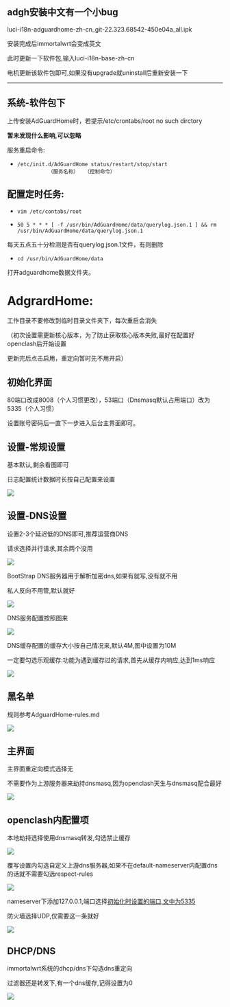 ## adgh安装中文有一个小bug
luci-i18n-adguardhome-zh-cn_git-22.323.68542-450e04a_all.ipk

安装完成后immortalwrt会变成英文

此时更新一下软件包,输入luci-i18n-base-zh-cn

电机更新该软件包即可,如果没有upgrade就uninstall后重新安装一下

***

## 系统-软件包下
上传安装AdGuardHome时，若提示/etc/crontabs/root no such dirctory

**暂未发现什么影响,可以忽略**

服务重启命令:

-     /etc/init.d/AdGuardHome status/restart/stop/start
                （服务名称）  （控制命令）

## 配置定时任务:

-     vim /etc/contabs/root

-     50 5 * * * [ -f /usr/bin/AdGuardHome/data/querylog.json.1 ] && rm /usr/bin/AdGuardHome/data/querylog.json.1

每天五点五十分检测是否有querylog.json.1文件，有则删除

-     cd /usr/bin/AdGuardHome/data
打开adguardhome数据文件夹。

# AdgrardHome:
工作目录不要修改到临时目录文件夹下，每次重启会消失

（初次设置需更新核心版本，为了防止获取核心版本失败,最好在配置好openclash后开始设置

更新完后点击启用，重定向暂时先不用开启）

## 初始化界面
80端口改成8008（个人习惯更改），53端口（Dnsmasq默认占用端口）改为5335（个人习惯）

设置账号密码后一直下一步进入后台主界面即可。

## 设置-常规设置
基本默认,剩余看图即可

日志配置统计数据时长按自己配置来设置

![](./img/1.png)

## 设置-DNS设置
设置2-3个延迟低的DNS即可,推荐运营商DNS

请求选择并行请求,其余两个没用

![](./img/2.png)

BootStrap DNS服务器用于解析加密dns,如果有就写,没有就不用

私人反向不用管,默认就好

![](./img/3.png)

DNS服务配置按照图来

![](./img/4.png)

DNS缓存配置的缓存大小按自己情况来,默认4M,图中设置为10M

一定要勾选乐观缓存:功能为遇到缓存过的请求,首先从缓存内响应,达到1ms响应

![](./img/5.png)

## 黑名单
规则参考AdguardHome-rules.md

![](./img/6.png)

## 主界面
主界面重定向模式选择无

不需要作为上游服务器来劫持dnsmasq,因为openclash天生与dnsmasq配合最好

![](./img/7.png)

## openclash内配置项
本地劫持选择使用dnsmasq转发,勾选禁止缓存

![](./img/8.png)

覆写设置内勾选自定义上游dns服务器,如果不在default-nameserver内配置dns的话就不需要勾选respect-rules

![](./img/9.png)

nameserver下添加127.0.0.1,端口选择[初始化时设置的端口,文中为5335](#初始化界面)

防火墙选择UDP,仅需要这一条就好

![](./img/10.png)

## DHCP/DNS
immortalwrt系统的dhcp/dns下勾选dns重定向

过滤器还是转发下,有一个dns缓存,记得设置为0

![](./img/11.png)